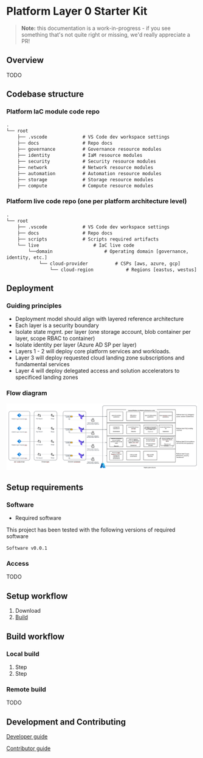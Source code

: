 # Platform Layer 0 Starter Kit

> **Note:** this documentation is a work-in-progress - if you see something that's not quite right or missing, we'd really appreciate a PR!

## Overview

TODO

## Codebase structure

### Platform IaC module code repo
    .
    └── root
        ├── .vscode             # VS Code dev workspace settings
        ├── docs                # Repo docs
        ├── governance          # Governance resource modules
        ├── identity            # IaM resource modules
        ├── security            # Security resource modules
        ├── network             # Network resource modules
        ├── automation          # Automation resource modules 
        ├── storage             # Storage resource modules
        ├── compute             # Compute resource modules

### Platform live code repo (one per platform architecture level)
    .
    └── root
        ├── .vscode             # VS Code dev workspace settings
        ├── docs                # Repo docs
        ├── scripts             # Scripts required artifacts            
        └── live                    # IaC live code
            └──domain                   # Operating domain [governance, identity, etc.]
                └── cloud-provider          # CSPs [aws, azure, gcp]
                    └── cloud-region            # Regions [eastus, westus]

## Deployment

### Guiding principles
* Deployment model should align with layered reference architecture
* Each layer is a security boundary
* Isolate state mgmt. per layer (one storage account, blob container per layer, scope RBAC to container)
* Isolate identity per layer (Azure AD SP per layer) 
* Layers 1 - 2 will deploy core platform services and workloads.  
* Layer 3 will deploy requested cloud landing zone subscriptions and fundamental services
* Layer 4 will deploy delegated access and solution accelerators to specificed landing zones

### Flow diagram
![Deployment workflow design](./docs/platform-deployment.png "Deployment Workflow")

## Setup requirements

### Software

* Required software

This project has been tested with the following versions of required software

    Software v0.0.1

### Access

TODO

## Setup workflow

1. Download
2. [Build](#build)

## Build workflow

### Local build

1. Step
2. Step

### Remote build
TODO

## Development and Contributing  

[Developer guide](docs/guide-development.md)

[Contributor guide](CONTRIBUTING.md)